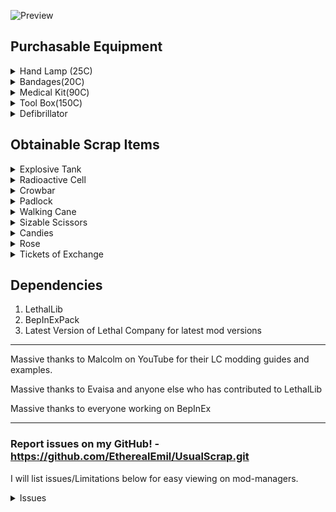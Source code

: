 ![Preview](https://i.imgur.com/ph6MBgW.png)

## Purchasable Equipment
<details>
<summary>Hand Lamp (25C)</summary>

Costs 25 credits, Weighs 5

Compared to vanilla flashlights...

PROS

- The lamp lights up the area around the holder in a radius that is larger than a baby flashlight's light reaches but not as large as a pro-flashlight reaches in one direction.

- The lamp has a noticeably larger battery capacity than the pro-flashlight (It's battery can last almost the entire day when left on constantly).

CONS 

- The light produced by the lamp isn't as clear at long ranges as the pro-flashlight.

- The lamp's light is pretty bright if used in fog, gas, smoke, dust storms, etc..

Mod Issue - Mods messing with global lighting can drastically affect the Hand Lamp making it basically unusable. Haven't found a universal way to fix this issue unfortunately.

</details>

<details>
<summary>Bandages(20C)</summary>

Costs 20 credits, Weighs 1

Bandages are a 3 use consumable item that heals 20 health per use.

Compared to the Medical Kit, Bandages heal 60 health instantly, weighs less, and are cheap and disposable.

</details>

<details>
<summary>Medical Kit(90C)</summary>

Costs 90 credits, Weighs 4

The Medical Kit heals the user overtime when used. It has a limited amount of health it can heal (240) but it can be refilled by returning to your ship.

Compared to Bandages, the Medical Kit can heal 4x the health (240) Bandages can heal (60) and can be refilled when brought to the ship making it have essentially infinite healing if preserved.

</details>

<details>
<summary>Tool Box(150C)</summary>

Costs 150 credits, Weighs 4

The Tool Box can be used to dismantle landmines and turrets and will produce scrap when done successfully.

- To dismantle a trap, look at it, press and hold the Left Click button, and wait. If you hear a sound effect, it is working.
- Landmines produce 1 piece of scrap and take 6 seconds to dismantle.
- Turrets produce 2-3 pieces of scrap and take 12 seconds to dismantle.

</details>

<details>
<summary>Defibrillator</summary>

Not in any public releases or is not complete. This is here because this will be coming in a future update guaranteed.

</details>

## Obtainable Scrap Items

<details>
<summary>Explosive Tank</summary>

High value, Weighs 32, Spawns anywhere rarely

Once the explosive tank is picked up, an internal timer will begin counting down to 0 which will then cause the tank to explode. The only way to deactivate the timer is by bringing the tank back to your ship safely.

- The internal timer can be any time between 2 and 3 minutes, better get moving!
- Hitting the tank with a melee weapon will cause it to explode. immediately.
- Each time the tank is dropped, its remaining time will be reduced by a percentage; On the third drop, the Tank will explode immediately.
- After being brought to the ship the Tank will be in a inactive state, stopping the timer. In the inactive state, Hitting it will still cause it to explode and it can be reactivated by dropping it a few times (Dropping it only causes a explosion while it is active).

Tips for survival - Take it first or take it last and know the way back to the ship, the last thing you want to do while carrying the tank is waste time being lost or wandering.

</details>

<details>
<summary>Radioactive Cell</summary>

High value, Weighs 18, Spawns anywhere rarely

The Radioactive Cell produces a sickly green light in a radius around it infinitely. When the cell is held, the holder will regularly take damage until they drop it or perish.

- The Cell inflicts ramping damage on a rough curve going from 5 to 25.

Tips for survival - The damage ramps based on how long you hold it continuously so just drop it to reset the damage ramp to take minimum damage.

</details>

<details>
<summary>Crowbar</summary>

Weighs 8.5

Is a melee weapon that will eventually also opens doors when I implement it.

</details>

<details>
<summary>Padlock</summary>

Low Value, Weighs 1, Spawns anywhere uncommonly

The Padlock locks doors open or closed, nothing more.

</details>

<details>
<summary>Walking Cane</summary>

High value, Weighs 1, Spawns on S and above difficulty moons rarely

Increases your movement speed when held.

</details>

<details>
<summary>Sizable Scissors</summary>

High Value, Weighs 12, Spawns on S and above difficulty moons rarely

Sizable Scissors are a two handed scrap item that randomly damages it's holder only if they are sprinting.

- Every second or two while running a 4 sided dice is rolled that will deal 30 damage if a 1 is rolled.
</details>

<details>
<summary>Candies</summary>

Weighs 1, Spawns on S and above difficulty moons rarely

Candies are several consumable items that give varied temporary effects. The types and their effects will be listed below as they are added.

Lollipop, Chocolate, Gumdrop - Gives the sugar rush effect that currently grants a small boost to speed, jump height, and climbing speed for 60 seconds.

Caramel - Heals you overtime for a total of 60 HP over 30 seconds.

Mint - Grants infinite stamina and a big boost to speed for 10 seconds.

</details>

<details>

<summary>Rose</summary>

Weighs 1, Spawns on S and above difficulty moons rarely

The rose damages you a little when picked up or equipped.

</details>

<details>

<summary>Tickets of Exchange</summary>

Weighs 1, Spawns on S and above difficulty moons

The Regular Ticket of Exchange spawns commonly and can be used ONCE to transform any item into a gift box, essentially exchanging it for something else.

The Golden Ticket of Exchange is VERY rare and does the same thing it predecessor does but can do it TEN times instead of once.

</details>

## Dependencies
1. LethalLib 
2. BepInExPack
3. Latest Version of Lethal Company for latest mod versions
---

Massive thanks to Malcolm on YouTube for their LC modding guides and examples.

Massive thanks to Evaisa and anyone else who has contributed to LethalLib

Massive thanks to everyone working on BepInEx

---

### Report issues on my GitHub! - https://github.com/EtherealEmil/UsualScrap.git
 I will list issues/Limitations below for easy viewing on mod-managers.

<details>
<summary>Issues</summary>

- Last I checked, in the vanilla game the player health UI doesn't change back to white when healing because there aren't any ways to heal back to full health outside of respawning, The only thing I will do is recommend you use a mod that displays your health as a number so you can easily tell you're health is actually increasing.

</details>

